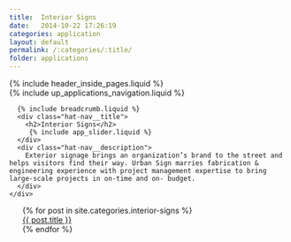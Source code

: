 ```yaml
---
title:  Interior Signs
date:   2014-10-22 17:26:19
categories: application
layout: default
permalink: /:categories/:title/
folder: applications
---
```

<div class="exterior">
  <div class="header-inside">
    {% include header_inside_pages.liquid %}
  </div>
  <div class="hat-nav">
    <div class="hat-nav__wrapper">
      {% include up_applications_navigation.liquid %}

      {% include breadcrumb.liquid %}
      <div class="hat-nav__title">
        <h2>Interior Signs</h2>
         {% include app_slider.liquid %}
      </div>
      <div class="hat-nav__description">
        Exterior signage brings an organization’s brand to the street and helps visitors find their way. Urban Sign marries fabrication & engineering experience with project management expertise to bring large-scale projects in on-time and on- budget.
      </div>
    </div>
  </div>
  <ul>
    {% for post in site.categories.interior-signs %}
      <div>
        <a href="{{ post.url }}">{{ post.title }}</a>
      </div>
    {% endfor %}
  </ul>
</div>